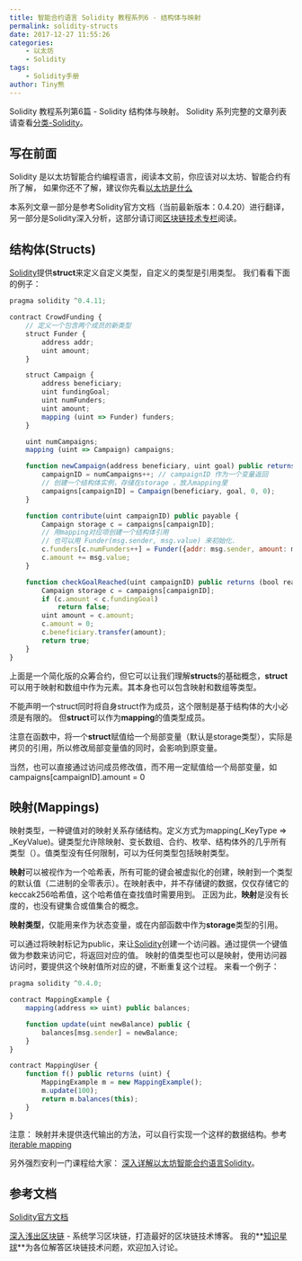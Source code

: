 ```yaml
---
title: 智能合约语言 Solidity 教程系列6 - 结构体与映射
permalink: solidity-structs
date: 2017-12-27 11:55:26
categories: 
    - 以太坊
    - Solidity
tags:
    - Solidity手册
author: Tiny熊
---
```


Solidity 教程系列第6篇 - Solidity 结构体与映射。
Solidity 系列完整的文章列表请查看[分类-Solidity](https://learnblockchain.cn/categories/ethereum/Solidity/)。

<!-- more -->
## 写在前面

Solidity 是以太坊智能合约编程语言，阅读本文前，你应该对以太坊、智能合约有所了解，
如果你还不了解，建议你先看[以太坊是什么](https://learnblockchain.cn/2017/11/20/whatiseth/)

本系列文章一部分是参考Solidity官方文档（当前最新版本：0.4.20）进行翻译，另一部分是Solidity深入分析，这部分请订阅[区块链技术专栏](https://xiaozhuanlan.com/blockchaincore)阅读。

## 结构体(Structs)

[Solidity](https://learnblockchain.cn/docs/solidity/)提供**struct**来定义自定义类型，自定义的类型是引用类型。
我们看看下面的例子：
```js
pragma solidity ^0.4.11;

contract CrowdFunding {
    // 定义一个包含两个成员的新类型
    struct Funder {
        address addr;
        uint amount;
    }

    struct Campaign {
        address beneficiary;
        uint fundingGoal;
        uint numFunders;
        uint amount;
        mapping (uint => Funder) funders;
    }

    uint numCampaigns;
    mapping (uint => Campaign) campaigns;

    function newCampaign(address beneficiary, uint goal) public returns (uint campaignID) {
        campaignID = numCampaigns++; // campaignID 作为一个变量返回
        // 创建一个结构体实例，存储在storage ，放入mapping里
        campaigns[campaignID] = Campaign(beneficiary, goal, 0, 0);
    }

    function contribute(uint campaignID) public payable {
        Campaign storage c = campaigns[campaignID];
        // 用mapping对应项创建一个结构体引用
        // 也可以用 Funder(msg.sender, msg.value) 来初始化.
        c.funders[c.numFunders++] = Funder({addr: msg.sender, amount: msg.value});
        c.amount += msg.value;
    }

    function checkGoalReached(uint campaignID) public returns (bool reached) {
        Campaign storage c = campaigns[campaignID];
        if (c.amount < c.fundingGoal)
            return false;
        uint amount = c.amount;
        c.amount = 0;
        c.beneficiary.transfer(amount);
        return true;
    }
}
```
上面是一个简化版的众筹合约，但它可以让我们理解**structs**的基础概念，**struct**可以用于映射和数组中作为元素。其本身也可以包含映射和数组等类型。

不能声明一个struct同时将自身struct作为成员，这个限制是基于结构体的大小必须是有限的。
但**struct**可以作为**mapping**的值类型成员。

注意在函数中，将一个**struct**赋值给一个局部变量（默认是storage类型），实际是拷贝的引用，所以修改局部变量值的同时，会影响到原变量。

当然，也可以直接通过访问成员修改值，而不用一定赋值给一个局部变量，如campaigns[campaignID].amount = 0

## 映射(Mappings)

映射类型，一种键值对的映射关系存储结构。定义方式为mapping(_KeyType => _KeyValue)。键类型允许除映射、变长数组、合约、枚举、结构体外的几乎所有类型（）。值类型没有任何限制，可以为任何类型包括映射类型。

**映射**可以被视作为一个哈希表，所有可能的键会被虚拟化的创建，映射到一个类型的默认值（二进制的全零表示）。在映射表中，并不存储键的数据，仅仅存储它的keccak256哈希值，这个哈希值在查找值时需要用到。
正因为此，**映射**是没有长度的，也没有键集合或值集合的概念。

**映射类型**，仅能用来作为状态变量，或在内部函数中作为**storage**类型的引用。

可以通过将映射标记为public，来让[Solidity](https://learnblockchain.cn/docs/solidity/)创建一个访问器。通过提供一个键值做为参数来访问它，将返回对应的值。
映射的值类型也可以是映射，使用访问器访问时，要提供这个映射值所对应的键，不断重复这个过程。
来看一个例子：


```js
pragma solidity ^0.4.0;

contract MappingExample {
    mapping(address => uint) public balances;

    function update(uint newBalance) public {
        balances[msg.sender] = newBalance;
    }
}

contract MappingUser {
    function f() public returns (uint) {
        MappingExample m = new MappingExample();
        m.update(100);
        return m.balances(this);
    }
}
```

注意：
映射并未提供迭代输出的方法，可以自行实现一个这样的数据结构。参考[iterable mapping](https://github.com/ethereum/dapp-bin/blob/master/library/iterable_mapping.sol)

另外强烈安利一门课程给大家： [深入详解以太坊智能合约语言Solidity](https://ke.qq.com/course/326528)。

## 参考文档
[Solidity官方文档](https://solidity.readthedocs.io/en/develop/types.html#mappings)

[深入浅出区块链](https://learnblockchain.cn/) - 系统学习区块链，打造最好的区块链技术博客。
我的**[知识星球](https://learnblockchain.cn/images/zsxq.png)**为各位解答区块链技术问题，欢迎加入讨论。


